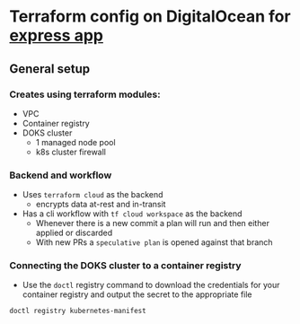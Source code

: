# Terraform config on DigitalOcean for [express app](https://github.com/Lisa-Stats/express-app-helm-charts/tree/main)
## General setup
### Creates using terraform modules:
- VPC
- Container registry
- DOKS cluster
  - 1 managed node pool
  - k8s cluster firewall
### Backend and workflow
- Uses `terraform cloud` as the backend
  - encrypts data at-rest and in-transit
- Has a cli workflow with `tf cloud workspace` as the backend
  - Whenever there is a new commit a plan will run and then either applied or discarded
  - With new PRs a `speculative plan` is opened against that branch

### Connecting the DOKS cluster to a container registry
- Use the `doctl` registry command to download the credentials for your container registry and output the secret to the appropriate file
```
doctl registry kubernetes-manifest
```
